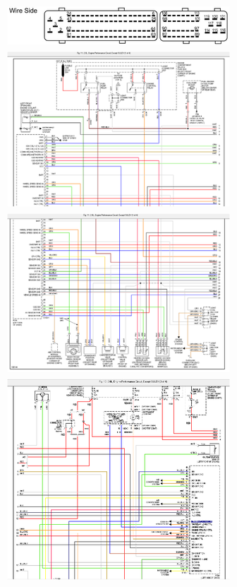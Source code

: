 ![Connector Face](./OEM-Docs/TE/Connector_121_pinout.jpg)

![Wiring Diagram](Images/2004_elantra_ecu_1.png)

![Wiring Diagram](Images/2004_elantra_ecu_2.png)

![Wiring Diagram](Images/2004_elantra_ecu_3.png)
